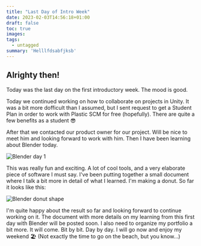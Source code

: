 ```yaml
---
title: "Last Day of Intro Week"
date: 2023-02-03T14:56:18+01:00
draft: false
toc: true
images:
tags:
  - untagged
summary: 'Helllfdsabfjksb'
---
```


## Alrighty then!
Today was the last day on the first introductory week. The mood is good.

Today we continued working on how to collaborate on projects in Unity. It was a bit more dofficult than I assumed, but I sent request to get a Student Plan in order to work with Plastic SCM for free (hopefully). There are quite a few benefits as a student 😎

After that we contacted our product owner for our project. Will be nice to meet him and looking forward to work with him. Then I have been learning about Blender today.

![Blender day 1](/Blender/Donut_Tutorial/blender_day_1.jpg)

This was really fun and exciting. A lot of cool tools, and a very elaborate piece of software I must say. I've been putting together a small document where I talk a bit more in detail of what I learned. I'm making a donut. So far it looks like this:

![Blender donut shape](/Blender/Donut_Tutorial/imperfection.JPG)

I'm quite happy about the result so far and looking forward to continue working on it. The document with more details on my learning from this first day with Blender will be posted soon. I also need to organize my portfolio a bit more. It will come. Bit by bit. Day by day. I will go now and enjoy my weekend 🏖️
(Not exactly the time to go on the beach, but you know...)